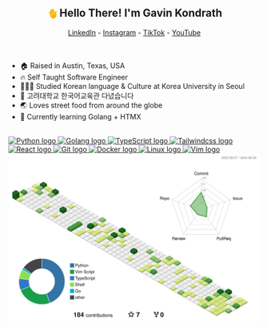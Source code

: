 <section>
<h1 align="center">
    <img src="./assets/waving-hand.gif" alt="Waving Hand" style="vertical-align: middle; height: 1em;">
    Hello There! I'm Gavin Kondrath
</h1>

<div align="center">
  <a href="https://www.linkedin.com/in/gavin-kondrath/">LinkedIn</a> -
  <a href="https://www.instagram.com/gavin_kondrath/">Instagram</a> -
  <a href="https://tiktok.com/@gavin_kondrath">TikTok</a> -
  <a href="https://www.youtube.com/@GavinKondrath">YouTube</a>
</div>
</section>

<br/>
<br/>

<section>
    <ul>
        <li>🏠 Raised in Austin, Texas, USA</li>
        <li>🔥 Self Taught Software Engineer</li>
        <li>👩🏻‍🎓 Studied Korean language & Culture at Korea University in Seoul</li>
        <li>🏫 고려대학교 한국어교육관 다녔습니다</li>
        <li>🌏 Loves street food from around the globe</li>
        <li>🌱 Currently learning Golang + HTMX</li>
    </ul>
</section>

<br/>

<div align="left">
<a href="https://www.python.org/" target="_blank" rel="noreferrer"><picture>
 <source media="(prefers-color-scheme: dark)" srcset="https://raw.githubusercontent.com/danielcranney/readme-generator/main/public/icons/skills/python-dark.svg">
 <source media="(prefers-color-scheme: light)" srcset="https://raw.githubusercontent.com/danielcranney/readme-generator/main/public/icons/skills/python-colored.svg">
 <img alt="Python logo" src="https://raw.githubusercontent.com/danielcranney/readme-generator/main/public/icons/skills/python-colored.svg" width="38" height="38">
</picture></a>
<a href="https://go.dev/" target="_blank" rel="noreferrer"><picture>
 <source media="(prefers-color-scheme: dark)" srcset="https://raw.githubusercontent.com/danielcranney/readme-generator/main/public/icons/skills/go-dark.svg">
 <source media="(prefers-color-scheme: light)" srcset="https://raw.githubusercontent.com/danielcranney/readme-generator/main/public/icons/skills/go-colored.svg">
 <img alt="Golang logo" src="https://raw.githubusercontent.com/danielcranney/readme-generator/main/public/icons/skills/go-colored.svg" width="38" height="38">
</picture></a>
<a href="https://www.typescriptlang.org/" target="_blank" rel="noreferrer"><picture>
 <source media="(prefers-color-scheme: dark)" srcset="https://raw.githubusercontent.com/danielcranney/readme-generator/main/public/icons/skills/typescript-dark.svg">
 <source media="(prefers-color-scheme: light)" srcset="https://raw.githubusercontent.com/danielcranney/readme-generator/main/public/icons/skills/typescript-colored.svg">
 <img alt="TypeScript logo" src="https://raw.githubusercontent.com/danielcranney/readme-generator/main/public/icons/skills/typescript-colored.svg" width="38" height="38">
</picture></a>
<a href="https://tailwindcss.com/" target="_blank" rel="noreferrer"><picture>
 <source media="(prefers-color-scheme: dark)" srcset="https://raw.githubusercontent.com/danielcranney/readme-generator/main/public/icons/skills/tailwindcss-dark.svg">
 <source media="(prefers-color-scheme: light)" srcset="https://raw.githubusercontent.com/danielcranney/readme-generator/main/public/icons/skills/tailwindcss-colored.svg">
 <img alt="Tailwindcss logo" src="https://raw.githubusercontent.com/danielcranney/readme-generator/main/public/icons/skills/tailwindcss-colored.svg" width="38" height="38">
</picture></a>
<a href="https://react.dev/" target="_blank" rel="noreferrer"><picture>
 <source media="(prefers-color-scheme: dark)" srcset="https://raw.githubusercontent.com/danielcranney/readme-generator/main/public/icons/skills/react-dark.svg">
 <source media="(prefers-color-scheme: light)" srcset="https://raw.githubusercontent.com/danielcranney/readme-generator/main/public/icons/skills/react-colored.svg">
 <img alt="React logo" src="https://raw.githubusercontent.com/danielcranney/readme-generator/main/public/icons/skills/react-colored.svg" width="38" height="38">
</picture></a>
<a href="https://git-scm.com/" target="_blank" rel="noreferrer"><picture>
 <source media="(prefers-color-scheme: dark)" srcset="https://raw.githubusercontent.com/danielcranney/readme-generator/main/public/icons/skills/git-dark.svg">
 <source media="(prefers-color-scheme: light)" srcset="https://raw.githubusercontent.com/danielcranney/readme-generator/main/public/icons/skills/git-colored.svg">
 <img alt="Git logo" src="https://raw.githubusercontent.com/danielcranney/readme-generator/main/public/icons/skills/git-colored.svg" width="38" height="38">
</picture></a>
<a href="https://www.docker.com/" target="_blank" rel="noreferrer"><picture>
 <source media="(prefers-color-scheme: dark)" srcset="https://raw.githubusercontent.com/danielcranney/readme-generator/main/public/icons/skills/docker-dark.svg">
 <source media="(prefers-color-scheme: light)" srcset="https://raw.githubusercontent.com/danielcranney/readme-generator/main/public/icons/skills/docker-colored.svg">
 <img alt="Docker logo" src="https://raw.githubusercontent.com/danielcranney/readme-generator/main/public/icons/skills/docker-colored.svg" width="38" height="38">
</picture></a>
<a href="https://www.linux.org" target="_blank" rel="noreferrer"><picture>
 <source media="(prefers-color-scheme: dark)" srcset="https://raw.githubusercontent.com/danielcranney/readme-generator/main/public/icons/skills/linux-dark.svg">
 <source media="(prefers-color-scheme: light)" srcset="https://raw.githubusercontent.com/danielcranney/readme-generator/main/public/icons/skills/linux-colored.svg">
 <img alt="Linux logo" src="https://raw.githubusercontent.com/danielcranney/readme-generator/main/public/icons/skills/linux-colored.svg" width="38" height="38">
</picture></a>
<a href="https://www.vim.org/" target="_blank" rel="noreferrer"><picture>
 <source media="(prefers-color-scheme: dark)" srcset="https://raw.githubusercontent.com/danielcranney/readme-generator/main/public/icons/skills/vim-dark.svg">
 <source media="(prefers-color-scheme: light)" srcset="https://raw.githubusercontent.com/danielcranney/readme-generator/main/public/icons/skills/vim-colored.svg">
 <img alt="Vim logo" src="https://raw.githubusercontent.com/danielcranney/readme-generator/main/public/icons/skills/vim-colored.svg" width="38" height="38">
</picture></a>
</div>


<picture>
 <source media="(prefers-color-scheme: dark)" srcset="./profile-3d-contrib/profile-night-green.svg">
 <source media="(prefers-color-scheme: light)" srcset="./profile-3d-contrib/profile-green-animate.svg">
 <img alt="3D Contribution Graph" src="./profile-3d-contrib/profile-green-animate.svg">
</picture>
